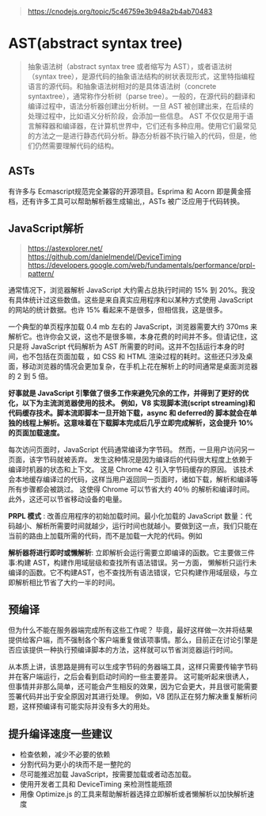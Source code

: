 > https://cnodejs.org/topic/5c46759e3b948a2b4ab70483

# AST(abstract syntax tree)

> 抽象语法树（abstract syntax tree 或者缩写为 AST），或者语法树（syntax tree），是源代码的抽象语法结构的树状表现形式，这里特指编程语言的源代码。和抽象语法树相对的是具体语法树（concrete syntaxtree），通常称作分析树（parse tree）。一般的，在源代码的翻译和编译过程中，语法分析器创建出分析树。一旦 AST 被创建出来，在后续的处理过程中，比如语义分析阶段，会添加一些信息。 AST 不仅仅是用于语言解释器和编译器，在计算机世界中，它们还有多种应用。使用它们最常见的方法之一是进行静态代码分析。静态分析器不执行输入的代码，但是，他们仍然需要理解代码的结构。

## ASTs

有许多与 Ecmascript规范完全兼容的开源项目。Esprima 和 Acorn 即是黄金搭档，还有许多工具可以帮助解析器生成输出,，ASTs 被广泛应用于代码转换。

## JavaScript解析

> https://astexplorer.net/
> https://github.com/danielmendel/DeviceTiming
> https://developers.google.com/web/fundamentals/performance/prpl-pattern/
> 
通常情况下，浏览器解析 JavaScript 大约需占总执行时间的 15% 到 20%。我没有具体统计过这些数值。这些是来自真实应用程序和以某种方式使用 JavaScript 的网站的统计数据。也许 15% 看起来不是很多，但相信我，这是很多。

一个典型的单页程序加载 0.4 mb 左右的 JavaScript，浏览器需要大约 370ms 来解析它。也许你会又说，这也不是很多嘛，本身花费的时间并不多。但请记住，这只是将 JavaScript 代码解析为 AST 所需要的时间。这并不包括运行本身的时间，也不包括在页面加载 ，如 CSS 和 HTML 渲染过程的耗时。这些还只涉及桌面，移动浏览器的情况会更加复杂，在手机上花在解析上的时间通常是桌面浏览器的 2 到 5 倍。

**好事就是 JavaScript 引擎做了很多工作来避免冗余的工作，并得到了更好的优化，以下为主流浏览器使用的技术。
例如，V8 实现脚本流(script streaming)和代码缓存技术。脚本流即脚本一旦开始下载，async 和 deferred的 脚本就会在单独的线程上解析。这意味着在下载脚本完成后几乎立即完成解析，这会提升 10% 的页面加载速度。**

每次访问页面时，JavaScript 代码通常编译为字节码。 然而，一旦用户访问另一页面，该字节码就被丢弃。 发生这种情况是因为编译后的代码很大程度上依赖于编译时机器的状态和上下文。 这是 Chrome 42 引入字节码缓存的原因。 该技术会本地缓存编译过的代码，这样当用户返回同一页面时，诸如下载，解析和编译等所有步骤都会被跳过。 这使得 Chrome 可以节省大约 40％ 的解析和编译时间。 此外，这还可以节省移动设备的电量。

**PRPL 模式** : 改善应用程序的初始加载时间。最小化加载的 JavaScript 数量：代码越小、解析所需要时间就越少，运行时间也就越小。要做到这一点，我们只能在当前的路由上加载所需的代码，而不是加载一大陀的代码。例如

**解析器将进行即时或懒解析**: 立即解析会运行需要立即编译的函数。它主要做三件事:构建 AST，构建作用域层级和查找所有语法错误。另一方面， 懒解析只运行未编译的函数。它不构建AST，也不查找所有语法错误，它只构建作用域层级，与立即解析相比节省了大约一半的时间。

## 预编译

但为什么不能在服务器端完成所有这些工作呢？ 毕竟，最好这样做一次并将结果提供给客户端，而不强制各个客户端重复做该项事情。那么，目前正在讨论引擎是否应该提供一种执行预编译脚本的方法，这样就可以节省浏览器运行时间。

从本质上讲，该思路是拥有可以生成字节码的务器端工具，这样只需要传输字节码并在客户端运行，之后会看到启动时间的一些主要差异。 这可能听起来很诱人，但事情并非那么简单，还可能会产生相反的效果，因为它会更大，并且很可能需要签署代码并出于安全原因对其进行处理。 例如，V8 团队正在努力解决重复解析问题，这样预编译有可能实际并没有多大的用处。

## 提升编译速度一些建议

- 检查依赖，减少不必要的依赖
- 分割代码为更小的块而不是一整陀的
- 尽可能推迟加载 JavaScript，按需要加载或者动态加载。
- 使用开发者工具和 DeviceTiming 来检测性能瓶颈
- 用像 Optimize.js 的工具来帮助解析器选择立即解析或者懒解析以加快解析速度